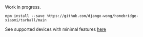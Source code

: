 Work in progress.

`npm install --save https://github.com/django-wong/homebridge-xiaomi/tarball/main`

See supported devices with minimal features [here](https://github.com/django-wong/homebridge-xiaomi/blob/183988210a249480193be9058ec3313a9bddb954/src/service/index.ts#L16)
